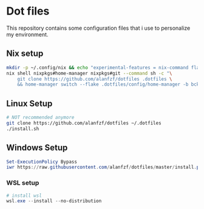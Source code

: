 # Dot files
This repository contains some configuration files that i use to personalize my environment.

## Nix setup

```bash
mkdir -p ~/.config/nix && echo "experimental-features = nix-command flakes" > ~/.config/nix/nix.conf
nix shell nixpkgs#home-manager nixpkgs#git --command sh -c "\
	git clone https://github.com/alanfzf/dotfiles .dotfiles \
	&& home-manager switch --flake .dotfiles/config/home-manager -b bckp"
```

## Linux Setup

```bash
# NOT recommended anymore
git clone https://github.com/alanfzf/dotfiles ~/.dotfiles
./install.sh
```

## Windows Setup

```powershell
Set-ExecutionPolicy Bypass
iwr https://raw.githubusercontent.com/alanfzf/dotfiles/master/install.ps1 | iex
```

### WSL setup

```powershell
# install wsl
wsl.exe --install --no-distribution
```
